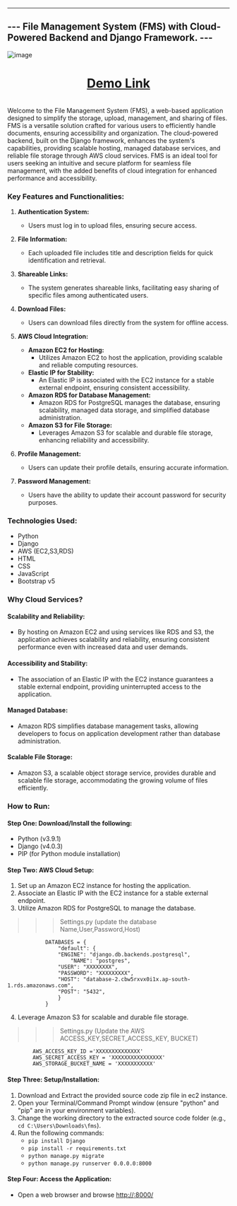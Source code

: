 ------------------------------------------------------------------
--- File Management System (FMS) with Cloud-Powered Backend and Django Framework. ---
------------------------------------------------------------------
![image](https://github.com/Archana5452/FileManagementSystem/assets/135411348/94f4ab81-7cc7-485e-9b1c-da714cba08ba)
<br><center>
<h1><a href="http://13.233.210.251:8000"> Demo Link </a></h1>
</center>
<br>
Welcome to the File Management System (FMS), a web-based application designed to simplify the storage, upload, management, and sharing of files. FMS is a versatile solution crafted for various users to efficiently handle documents, ensuring accessibility and organization. The cloud-powered backend, built on the Django framework, enhances the system's capabilities, providing scalable hosting, managed database services, and reliable file storage through AWS cloud services. FMS is an ideal tool for users seeking an intuitive and secure platform for seamless file management, with the added benefits of cloud integration for enhanced performance and accessibility.

### Key Features and Functionalities:

1. **Authentication System:**
   - Users must log in to upload files, ensuring secure access.

2. **File Information:**
   - Each uploaded file includes title and description fields for quick identification and retrieval.

3. **Shareable Links:**
   - The system generates shareable links, facilitating easy sharing of specific files among authenticated users.

4. **Download Files:**
   - Users can download files directly from the system for offline access.

5. **AWS Cloud Integration:**
   - **Amazon EC2 for Hosting:**
     - Utilizes Amazon EC2 to host the application, providing scalable and reliable computing resources.
   - **Elastic IP for Stability:**
     - An Elastic IP is associated with the EC2 instance for a stable external endpoint, ensuring consistent accessibility.
   - **Amazon RDS for Database Management:**
     - Amazon RDS for PostgreSQL manages the database, ensuring scalability, managed data storage, and simplified database administration.
   - **Amazon S3 for File Storage:**
     - Leverages Amazon S3 for scalable and durable file storage, enhancing reliability and accessibility.

6. **Profile Management:**
   - Users can update their profile details, ensuring accurate information.

7. **Password Management:**
   - Users have the ability to update their account password for security purposes.

### Technologies Used:

- Python
- Django
- AWS (EC2,S3,RDS)
- HTML
- CSS
- JavaScript
- Bootstrap v5

### Why Cloud Services?

#### Scalability and Reliability:
   - By hosting on Amazon EC2 and using services like RDS and S3, the application achieves scalability and reliability, ensuring consistent performance even with increased data and user demands.

#### Accessibility and Stability:
   - The association of an Elastic IP with the EC2 instance guarantees a stable external endpoint, providing uninterrupted access to the application.

#### Managed Database:
   - Amazon RDS simplifies database management tasks, allowing developers to focus on application development rather than database administration.

#### Scalable File Storage:
   - Amazon S3, a scalable object storage service, provides durable and scalable file storage, accommodating the growing volume of files efficiently.

### How to Run:

#### Step One: Download/Install the following:
- Python (v3.9.1)
- Django (v4.0.3)
- PIP (for Python module installation)

#### Step Two: AWS Cloud Setup:
   1. Set up an Amazon EC2 instance for hosting the application.
   2. Associate an Elastic IP with the EC2 instance for a stable external endpoint.
   3. Utilize Amazon RDS for PostgreSQL to manage the database.
>>> Settings.py (update the database Name,User,Password,Host)

				DATABASES = {
				    "default": {
					"ENGINE": "django.db.backends.postgresql",
				    	"NAME": "postgres",
					"USER": "XXXXXXXX",
					"PASSWORD": "XXXXXXXXX",
					"HOST": "database-2.cbw5rxvx0i1x.ap-south-1.rds.amazonaws.com",
					"POST": "5432",
					}
				} 				
					   
 4. Leverage Amazon S3 for scalable and durable file storage.
>>> Settings.py (Update the AWS ACCESS_KEY,SECRET_ACCESS_KEY, BUCKET)
						
			AWS_ACCESS_KEY_ID ='XXXXXXXXXXXXXX'
			AWS_SECRET_ACCESS_KEY = 'XXXXXXXXXXXXXXXX'
			AWS_STORAGE_BUCKET_NAME = 'XXXXXXXXXXX'
			

#### Step Three: Setup/Installation:
1. Download and Extract the provided source code zip file in ec2 instance.
2. Open your Terminal/Command Prompt window (ensure "python" and "pip" are in your environment variables).
3. Change the working directory to the extracted source code folder (e.g., `cd C:\Users\Downloads\fms`).
4. Run the following commands:
   - `pip install Django`
   - `pip install -r requirements.txt`
   - `python manage.py migrate`
   - `python manage.py runserver 0.0.0.0:8000`
   
#### Step Four: Access the Application:
   - Open a web browser and browse [http://<Elastic-IP>:8000/](http://<Elastic-IP>:8000/) 

